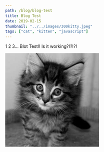 ```yaml
---
path: /blog/blog-test
title: Blog Test
date: 2019-02-15
thumbnail: "../../images/300kitty.jpeg"
tags: ["cat", "kitten", "javascript"]
---
```


1 2 3... Blot Test!! Is it working?!?!?!

![Kitten One](../../images/300kitty.jpeg)
